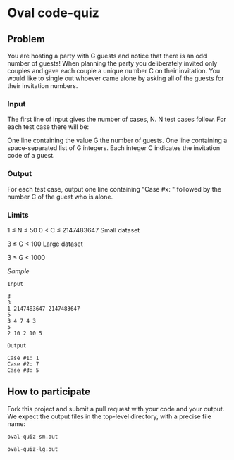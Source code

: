 # Oval code-quiz

## Problem

You are hosting a party with G guests and notice that there is an odd number of
guests! When planning the party you deliberately invited only couples and gave
each couple a unique number C on their invitation. You would like to single out
whoever came alone by asking all of the guests for their invitation numbers.

### Input

The first line of input gives the number of cases, N.
N test cases follow. For each test case there will be:

One line containing the value G the number of guests.
One line containing a space-separated list of G integers. Each integer C
indicates the invitation code of a guest.

### Output

For each test case, output one line containing "Case #x: " followed by the
number C of the guest who is alone.

### Limits

1 ≤ N ≤ 50
0 < C ≤ 2147483647
Small dataset

3 ≤ G < 100
Large dataset

3 ≤ G < 1000

*Sample*

```
Input

3
3
1 2147483647 2147483647
5
3 4 7 4 3
5
2 10 2 10 5

Output

Case #1: 1
Case #2: 7
Case #3: 5
```

## How to participate

Fork this project and submit a pull request with your code and your output.
We expect the output files in the top-level directory, with a precise file name:

`oval-quiz-sm.out`

`oval-quiz-lg.out`
